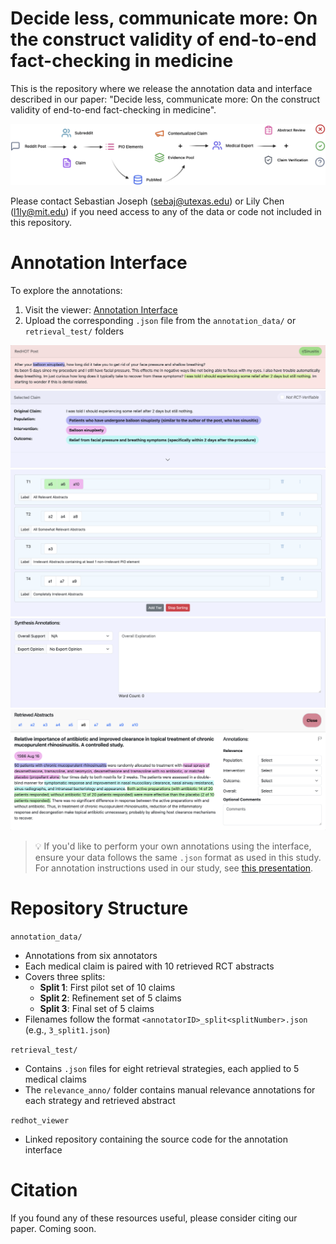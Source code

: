 # Decide less, communicate more: On the construct validity of end-to-end fact-checking in medicine

This is the repository where we release the annotation data and interface described in our paper: "Decide less, communicate more: On the construct validity of end-to-end fact-checking in medicine".

![Task Overview](img/Task_fig.png)

Please contact Sebastian Joseph (sebaj@utexas.edu) or Lily Chen (l1ly@mit.edu) if you need access to any of the data or code not included in this repository.

# Annotation Interface
To explore the annotations:
1. Visit the viewer: [Annotation Interface](https://sebajoe.github.io/redhot_viewer/)
2. Upload the corresponding `.json` file from the `annotation_data/` or `retrieval_test/` folders

![Claims](img/claims.png)
![PIO Elements](img/pios.png)
![Tiers](img/tiers.png)
![Label and Explanation](img/exps.png)
![Abstract Level Annotations](img/abs.png)
> 💡 If you'd like to perform your own annotations using the interface, ensure your data follows the same `.json` format as used in this study. For annotation instructions used in our study, see [this presentation](https://docs.google.com/presentation/d/1hz-jw6UKyi0cDkzWuJoKoLTYP4ejuqwR-WPpuZMTg7o/edit?slide=id.g33d47a9936b_0_0#slide=id.g33d47a9936b_0_0).

# Repository Structure
`annotation_data/` 
* Annotations from six annotators
* Each medical claim is paired with 10 retrieved RCT abstracts
* Covers three splits:
  * **Split 1**: First pilot set of 10 claims
  * **Split 2**: Refinement set of 5 claims
  * **Split 3**: Final set of 5 claims
* Filenames follow the format `<annotatorID>_split<splitNumber>.json` (e.g., `3_split1.json`)

`retrieval_test/` 
* Contains `.json` files for eight retrieval strategies, each applied to 5 medical claims
* The `relevance_anno/` folder contains manual relevance annotations for each strategy and retrieved abstract

`redhot_viewer`
* Linked repository containing the source code for the annotation interface

# Citation
If you found any of these resources useful, please consider citing our paper.
Coming soon.
